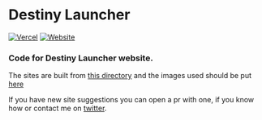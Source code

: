 # Destiny Launcher

[![Vercel](http://therealsujitk-vercel-badge.vercel.app/?app=destiny-launcher)](https://destiny-launcher-git-dev-andrisborbas.vercel.app/)
[![Website](https://img.shields.io/website?url=https%3A%2F%2Fdestinylauncher.net%2F)](https://destinylauncher.net)

### Code for Destiny Launcher website.

The sites are built from [this directory](https://github.com/AndrisBorbas/destiny-launcher/tree/main/src/data/banners) and the images used should be put [here](https://github.com/AndrisBorbas/destiny-launcher/tree/main/public/assets/images)

If you have new site suggestions you can open a pr with one, if you know how or contact me on [twitter](https://twitter.com/AndrisBorbas).
